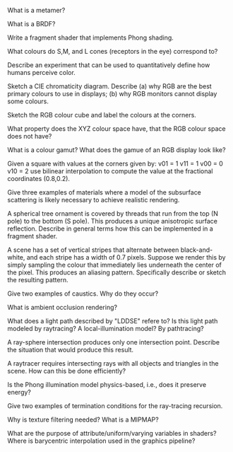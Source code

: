 What is a metamer? 

What is a BRDF? 

Write a fragment shader that implements Phong shading. 

What colours do S,M, and L cones (receptors in the eye) correspond to? 

Describe an experiment that can be used to quantitatively define how humans perceive color. 

Sketch a CIE chromaticity diagram. Describe (a) why RGB are the best primary colours to use in displays; (b) why RGB monitors cannot display some colours. 

Sketch the RGB colour cube and label the colours at the corners. 

What property does the XYZ colour space have, that the RGB colour space does not have? 

What is a colour gamut? What does the gamue of an RGB display look like? 

Given a square with values at the corners given by:
v01 = 1   v11 = 1
v00 = 0   v10 = 2
use bilinear interpolation to compute the value at the fractional coordinates (0.8,0.2). 

Give three examples of materials where a model of the subsurface scattering is likely necessary to achieve realistic rendering. 

A spherical tree ornament is covered by threads that run from the top (N pole) to the bottom (S pole). This produces a unique anisotropic surface reflection. Describe in general terms how this can be implemented in a fragment shader. 

A scene has a set of vertical stripes that alternate between black-and-white, and each stripe has a width of 0.7 pixels. Suppose we render this by simply sampling the colour that immediately lies underneath the center of the pixel. This produces an aliasing pattern. Specifically describe or sketch the resulting pattern. 

Give two examples of caustics. Why do they occur? 

What is ambient occlusion rendering? 

What does a light path described by "LDDSE" refere to? Is this light path modeled by raytracing? A local-illumination model? By pathtracing? 

A ray-sphere intersection produces only one intersection point. Describe the situation that would produce this result. 

A raytracer requires intersecting rays with all objects and triangles in the scene. How can this be done efficiently? 

Is the Phong illumination model physics-based, i.e., does it preserve energy? 

Give two examples of termination conditions for the ray-tracing recursion. 

Why is texture filtering needed? What is a MIPMAP? 

What are the purpose of attribute/uniform/varying variables in shaders? Where is barycentric interpolation used in the graphics pipeline? 